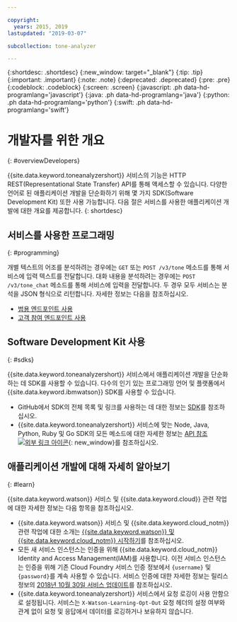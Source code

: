 ```yaml
---

copyright:
  years: 2015, 2019
lastupdated: "2019-03-07"

subcollection: tone-analyzer

---
```


{:shortdesc: .shortdesc}
{:new_window: target="_blank"}
{:tip: .tip}
{:important: .important}
{:note: .note}
{:deprecated: .deprecated}
{:pre: .pre}
{:codeblock: .codeblock}
{:screen: .screen}
{:javascript: .ph data-hd-programlang='javascript'}
{:java: .ph data-hd-programlang='java'}
{:python: .ph data-hd-programlang='python'}
{:swift: .ph data-hd-programlang='swift'}

# 개발자를 위한 개요
{: #overviewDevelopers}

{{site.data.keyword.toneanalyzershort}} 서비스의 기능은 HTTP REST(Representational State Transfer) API를 통해 액세스할 수 있습니다. 다양한 언어로 된 애플리케이션 개발을 단순화하기 위해 몇 가지 SDK(Software Development Kit) 또한 사용 가능합니다. 다음 절은 서비스를 사용한 애플리케이션 개발에 대한 개요를 제공합니다.
{: shortdesc}

## 서비스를 사용한 프로그래밍
{: #programming}

개별 텍스트의 어조를 분석하려는 경우에는 `GET` 또는 `POST /v3/tone` 메소드를 통해 서비스에 입력 텍스트를 전달합니다. 대화 내용을 분석하려는 경우에는 `POST /v3/tone_chat` 메소드를 통해 서비스에 입력을 전달합니다. 두 경우 모두 서비스는 분석을 JSON 형식으로 리턴합니다. 자세한 정보는 다음을 참조하십시오. 

-   [범용 엔드포인트 사용](/docs/services/tone-analyzer?topic=tone-analyzer-utgpe)
-   [고객 참여 엔드포인트 사용](/docs/services/tone-analyzer?topic=tone-analyzer-utco)

## Software Development Kit 사용
{: #sdks}

{{site.data.keyword.toneanalyzershort}} 서비스에서 애플리케이션 개발을 단순화하는 데 SDK를 사용할 수 있습니다. 다수의 인기 있는 프로그래밍 언어 및 플랫폼에서 {{site.data.keyword.ibmwatson}} SDK를 사용할 수 있습니다. 

-   GitHub에서 SDK의 전체 목록 및 링크를 사용하는 데 대한 정보는 [ SDK](/docs/services/watson?topic=watson-using-sdks)를 참조하십시오. 
-   {{site.data.keyword.toneanalyzershort}} 서비스에 맞는 Node, Java, Python, Ruby 및 Go SDK의 모든 메소드에 대한 자세한 정보는 [API 참조 ![외부 링크 아이콘](../../icons/launch-glyph.svg "외부 링크 아이콘")](https://{DomainName}/apidocs/tone-analyzer){: new_window}를 참조하십시오.

## 애플리케이션 개발에 대해 자세히 알아보기
{: #learn}

{{site.data.keyword.watson}} 서비스 및 {{site.data.keyword.cloud}} 관련 작업에 대한 자세한 정보는 다음 항목을 참조하십시오. 

-   {{site.data.keyword.watson}} 서비스 및 {{site.data.keyword.cloud_notm}} 관련 작업에 대한 소개는 [{{site.data.keyword.watson}} 및 {{site.data.keyword.cloud_notm}} 시작하기](/docs/services/watson?topic=watson-about)를 참조하십시오. 
-   모든 새 서비스 인스턴스는 인증을 위해 {{site.data.keyword.cloud_notm}} Identity and Access Management(IAM)를 사용합니다. 이전 서비스 인스턴스는 인증을 위해 기존 Cloud Foundry 서비스 인증 정보에서 `{username}` 및 `{password}`를 계속 사용할 수 있습니다. 서비스 인증에 대한 자세한 정보는 릴리스 정보의 [2018년 10월 30일 서비스 업데이트](/docs/services/tone-analyzer?topic=tone-analyzer-rnrn#October2018)를 참조하십시오. 
-   {{site.data.keyword.toneanalyzershort}} 서비스에서 요청 로깅이 사용 안함으로 설정됩니다. 서비스는 `X-Watson-Learning-Opt-Out` 요청 헤더의 설정 여부와 관계 없이 요청 및 응답에서 데이터를 로깅하거나 보유하지 않습니다. 
